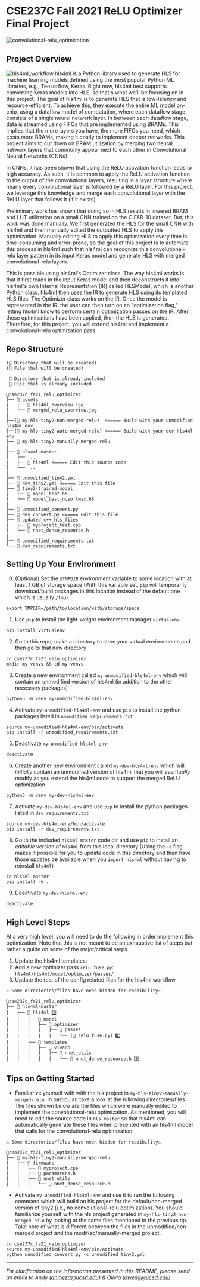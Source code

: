 # CSE237C Fall 2021 ReLU Optimizer Final Project
![convolutional-relu_optimization](/assets/merged_relu_overview.png)

## Project Overview
![hls4ml_workflow](/assets/hls4ml_overview.jpg)
hls4ml is a Python library used to generate HLS for machine learning models defined using the most popular Python ML libraries, e.g., Tensorflow, Keras. Right now, hls4ml best supports converting Keras models into HLS, so that's what we'll be focusing on in this project. The goal of hls4ml is to generate HLS that is low-latency and resource-efficient. To achieve this, they execute the entire ML model on-chip, using a dataflow model of computation, where each dataflow stage consists of a single neural network layer. In between each dataflow stage, data is streamed using FIFOs that are implemented using BRAMs. This implies that the more layers you have, the more FIFOs you need, which costs more BRAMs, making it costly to implement deeper networks. This project aims to cut down on BRAM utilization by merging two neural network layers that commonly appear next to each other in Convolutional Neural Networks (CNNs).

In CNNs, it has been shown that using the ReLU activation function leads to high accuracy. As such, it is common to apply the ReLU activation function to the output of the convolutional layers, resulting in a layer structure where nearly every convolutional layer is followed by a ReLU layer. For this project, we leverage this knowledge and merge each convolutional layer with the ReLU layer that follows it (if it exists). 

Preliminary work has shown that doing so in HLS results in lowered BRAM and LUT utilization on a small CNN trained on the CIFAR-10 dataset. But, this work was done manually. We first generated the HLS for the small CNN with hls4ml and then manually edited the outputted HLS to apply this optimization. Manually editing HLS to apply this optimization every time is time-consuming and error-prone, so the goal of this project is to automate this process in hls4ml such that hls4ml can recognize this convolutional-relu layer pattern in its input Keras model and generate HLS with merged convolutional-relu layers. 

This is possible using hls4ml's Optimizer class. The way hls4ml works is that it first reads in the input Keras model and then deconstructs it into hls4ml's own Internal Representation (IR) called HLSModel, which is another Python class. hls4ml then uses the IR to generate HLS using its templated HLS files. The Optimizer class works on the IR. Once the model is represented in the IR, the user can then turn on an "optimization flag," letting hls4ml know to perform certain optimization passes on the IR. After these optimizations have been applied, then the HLS is generated. Therefore, for this project, you will extend hls4ml and implement a convolutional-relu optimization pass.

## Repo Structure
```
(📂 Directory that will be created)    
(📄 File that will be created)

 📂 Directory that is already included 
 📄 File that is already included

📂cse237c_fa21_relu_optimizer
├── 📂 assets
|   ├── 📄 hls4ml_overview.jpg
|   └── 📄 merged_relu_overview.jpg
|
├──(📂 my-hls-tiny2-non-merged-relu)  <===== Build with your unmodified hls4ml env
├──(📂 my-hls-tiny2-auto-merged-relu) <===== Build with your dev hls4ml env
├── 📂 my-hls-tiny2-manually-merged-relu
|
├── 📂 hls4ml-master
|   ├── ...
|   ├── 📂 hls4ml <===== Edit this source code
|   └── ...
|
├── 📄 unmodified_tiny2.yml
├── 📄 dev_tiny2.yml <===== Edit this file
├── 📂 tiny2-trained-model
|   ├── 📄 model_best.h5
|   └── 📄 model_best_nosoftmax.h5
|
├── 📄 unmodified_convert.py
├── 📄 dev_convert.py <===== Edit this file
├── 📂 updated_c++_hls_files
|   ├── 📄 myproject_test.cpp
|   └── 📄 nnet_dense_resource.h
|
├── 📄 unmodified_requirements.txt
└── 📄 dev_requirements.txt
```

## Setting Up Your Environment
0. (Optional) Set the `$TMPDIR` environment variable to some location with at least 1 GB of storage space (With this variable set, `pip` will temporarily download/build packages in this location instead of the default one which is usually `/tmp`)  
```
export TMPDIR=/path/to/location/with/storage/space
```

1. Use `pip` to install the light-weight environment manager `virtualenv`
```
pip install virtualenv
```

2. Go to this repo, make a directory to store your virtual environments and then go to that new directory
```
cd cse237c_fa21_relu_optimizer
mkdir my-venvs && cd my-venvs
```

3. Create a new environment called `my-unmodified-hls4ml-env` which will contain an unmodified version of hls4ml (in addition to the other necessary packages) 
```
python3 -m venv my-unmodified-hls4ml-env
```

4. Activate `my-unmodified-hls4ml-env` and use `pip` to install the  python packages listed in `unmodified_requirements.txt`
```
source my-unmodified-hls4ml-env/bin/activate
pip install -r unmodified_requirements.txt
```

5. Deactivate `my-unmodified-hls4ml-env`
```
deactivate
```

6. Create another new environment called `my-dev-hls4ml-env` which will *initially* contain an unmodified version of hls4ml that you will *eventually* modify as you extend the hls4ml code to support the merged ReLU optimization
```
python3 -m venv my-dev-hls4ml-env
```

7. Activate `my-dev-hls4ml-env` and use `pip` to install the python packages listed in `dev_requirements.txt`
```
source my-dev-hls4ml-env/bin/activate
pip install -r dev_requirements.txt
```

8. Go to the included `hls4ml-master` code dir and use `pip` to install an *editable* version of `hls4ml` from this local directory (Using the `-e` flag makes it possible for you to update code in this directory and then have those updates be available when you `import hls4ml` without having to reinstall `hls4ml`)
```
cd hls4ml-master
pip install -e .
```

9. Deactivate `my-dev-hls4ml-env`
```
deactivate
```

## High Level Steps
At a very high level, you will need to do the following in order implement this optimization. Note that this is not meant to be an exhaustive list of steps but rather a guide on some of the major/critical steps.
1. Update the hls4ml templates:
2. Add a new optimizer pass `relu_fuse.py`: `hls4ml/hls4ml/model/optimizer/passes/`
3. Update the rest of the config related files for the hls4ml workflow
```
⚠️ Some directories/files have neen hidden for readibility⚠️

📂cse237c_fa21_relu_optimizer
├── 📂 hls4ml-master
|   ├── 📂 hls4ml 3️⃣
|   |   ├── 📂 model
|   |   |   ├── 📂 optimizer
|   |   |   |   ├── 📂 passes
|   |   |   |   |   └── (📄 relu_fuse.py) 2️⃣
|   |   ├── 📂 templates
|   |   |   ├── 📂 vivado
|   |   |   |   ├── 📂 nnet_utils
|   |   |   |   |   └── 📄 nnet_dense_resource.h 1️⃣
```

## Tips on Getting Started

* Familiarize yourself with with the hls project in `my-hls-tiny2-manually-merged-relu`. In particular, take a look at the following directories/files. The files shown below are the files which were manually edited to implement the convolutional-relu optimization. As mentioned, you will need to edit the source code in `hls_master` so that hls4ml can automatically generate these files when presented with an hls4ml model that calls for the convolutional-relu optimization.
```
⚠️ Some directories/files have neen hidden for readibility⚠️

📂cse237c_fa21_relu_optimizer
├── 📂 my-hls-tiny2-manually-merged-relu
|   ├── 📂 firmware
|   |   ├── 📄 myproject.cpp
|   |   ├── 📄 parameters.h
|   |   ├── 📂 nnet_utils
|   |   |   └── 📄 nnet_dense_resource.h
``` 

* Activate `my-unmodified-hls4ml-env` and use it to run the following command which will build an hls project for the default/non-merged version of tiny2 (i.e., no convolutional-relu optimization). You should familiarize yourself with the hls project generated in `my-hls-tiny2-non-merged-relu` by looking at the same files mentioned in the previous tip. Take note of what is different between the files in the unmodified/non-merged project and the modified/manually-merged project. 
```
cd cse237c_fa21_relu_optimizer
source my-unmodified-hls4ml-env/bin/activate
python unmodified_convert.py -c unmodified_tiny2.yml
```

---------------------------------------------------------------------------
*For clarification on the information presented in this README, please send an email to Andy (anmeza@ucsd.edu) & Olivia (oweng@ucsd.edu)*
